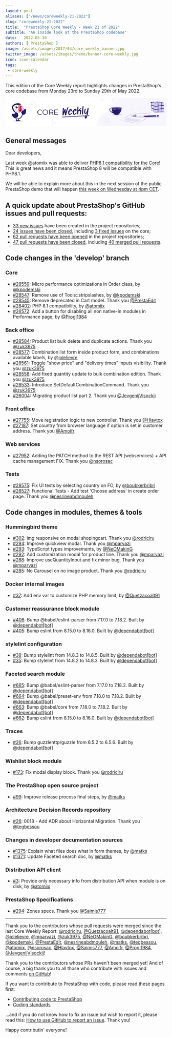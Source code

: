 ```yaml
---
layout: post
aliases: ["/news/coreweekly-21-2022"]
slug: "coreweekly-21-2022"
title:  "PrestaShop Core Weekly - Week 21 of 2022"
subtitle: "An inside look at the PrestaShop codebase"
date:   2022-05-30
authors: [ PrestaShop ]
image: /assets/images/2017/04/core_weekly_banner.jpg
twitter_image: /assets/images/theme/banner-core-weekly.jpg
icon: icon-calendar
tags:
 - core-weekly
---
```


This edition of the Core Weekly report highlights changes in PrestaShop's core codebase from Monday 23rd to Sunday 29th of May 2022.

![Core Weekly banner](/assets/images/2018/12/banner-core-weekly.jpg)

## General messages

Dear developers,

Last week @atomiix was able to deliver [PHP8.1 compatibility for the Core](https://github.com/PrestaShop/PrestaShop/pull/28402)! This is great news and it means PrestaShop 8 will be compatible with PHP8.1.

We will be able to explain more about this in the next session of the public PrestaShop demo that will happen [this week on Wednesday at 4pm CET](https://www.youtube.com/watch?v=91uXhWYFGDU).


## A quick update about PrestaShop's GitHub issues and pull requests:

- [33 new issues](https://github.com/search?q=org%3APrestaShop+is%3Apublic++-repo%3Aprestashop%2Fprestashop.github.io++is%3Aissue+created%3A2022-05-23..2022-05-29) have been created in the project repositories;
- [24 issues have been closed](https://github.com/search?q=org%3APrestaShop+is%3Apublic++-repo%3Aprestashop%2Fprestashop.github.io++is%3Aissue+closed%3A2022-05-23..2022-05-29), including [3 fixed issues](https://github.com/search?q=org%3APrestaShop+is%3Apublic++-repo%3Aprestashop%2Fprestashop.github.io++is%3Aissue+label%3Afixed+closed%3A2022-05-23..2022-05-29) on the core;
- [62 pull requests have been opened](https://github.com/search?q=org%3APrestaShop+is%3Apublic++-repo%3Aprestashop%2Fprestashop.github.io++is%3Apr+created%3A2022-05-23..2022-05-29) in the project repositories;
- [47 pull requests have been closed](https://github.com/search?q=org%3APrestaShop+is%3Apublic++-repo%3Aprestashop%2Fprestashop.github.io++is%3Apr+closed%3A2022-05-23..2022-05-29), including [40 merged pull requests](https://github.com/search?q=org%3APrestaShop+is%3Apublic++-repo%3Aprestashop%2Fprestashop.github.io++is%3Apr+merged%3A2022-05-23..2022-05-29).


## Code changes in the 'develop' branch


### Core
* [#28559](https://github.com/PrestaShop/PrestaShop/pull/28559): Micro performance optimizations in Order class, by [@kpodemski](https://github.com/kpodemski)
* [#28547](https://github.com/PrestaShop/PrestaShop/pull/28547): Remove use of Tools::stripslashes, by [@kpodemski](https://github.com/kpodemski)
* [#28545](https://github.com/PrestaShop/PrestaShop/pull/28545): Remove deprecated in Cart model. Thank you [@PrestaEdit](https://github.com/PrestaEdit)
* [#28402](https://github.com/PrestaShop/PrestaShop/pull/28402): PHP 8.1 compatibility, by [@atomiix](https://github.com/atomiix)
* [#26572](https://github.com/PrestaShop/PrestaShop/pull/26572): Add a button for disabling all non native-in modules in Performance page, by [@Progi1984](https://github.com/Progi1984)


### Back office
* [#28584](https://github.com/PrestaShop/PrestaShop/pull/28584): Product list bulk delete and duplicate actions. Thank you [@zuk3975](https://github.com/zuk3975)
* [#28577](https://github.com/PrestaShop/PrestaShop/pull/28577): Combination list form inside product form, and combinations available labels, by [@jolelievre](https://github.com/jolelievre)
* [#28561](https://github.com/PrestaShop/PrestaShop/pull/28561): Toggle "show price" and "delivery times" inputs visibility. Thank you [@zuk3975](https://github.com/zuk3975)
* [#28558](https://github.com/PrestaShop/PrestaShop/pull/28558): Add fixed quantity update to bulk combination edition. Thank you [@zuk3975](https://github.com/zuk3975)
* [#28533](https://github.com/PrestaShop/PrestaShop/pull/28533): Introduce SetDefaultCombinationCommand. Thank you [@zuk3975](https://github.com/zuk3975)
* [#26004](https://github.com/PrestaShop/PrestaShop/pull/26004): Migrating product list part 2. Thank you [@JevgenijVisockij](https://github.com/JevgenijVisockij)


### Front office
* [#27755](https://github.com/PrestaShop/PrestaShop/pull/27755): Move registration logic to new controller. Thank you [@Hlavtox](https://github.com/Hlavtox)
* [#27187](https://github.com/PrestaShop/PrestaShop/pull/27187): Set country from browser language if option is set in customer address. Thank you [@Amoifr](https://github.com/Amoifr)


### Web services
* [#27952](https://github.com/PrestaShop/PrestaShop/pull/27952): Adding the PATCH method to the REST API (webservices) + API cache management FIX. Thank you [@nsorosac](https://github.com/nsorosac)


### Tests
* [#28575](https://github.com/PrestaShop/PrestaShop/pull/28575): Fix UI tests by selecting country on FO, by [@boubkerbribri](https://github.com/boubkerbribri)
* [#28527](https://github.com/PrestaShop/PrestaShop/pull/28527): Functional Tests - Add test 'Choose address' in create order page. Thank you [@nesrineabdmouleh](https://github.com/nesrineabdmouleh)


## Code changes in modules, themes & tools


### Hummingbird theme
* [#302](https://github.com/PrestaShop/hummingbird/pull/302): img responsive on modal shopingcart. Thank you [@rodriciru](https://github.com/rodriciru)
* [#294](https://github.com/PrestaShop/hummingbird/pull/294): Improve quickview modal. Thank you [@mparvazi](https://github.com/mparvazi)
* [#293](https://github.com/PrestaShop/hummingbird/pull/293): TypeScript types improvements, by [@NeOMakinG](https://github.com/NeOMakinG)
* [#292](https://github.com/PrestaShop/hummingbird/pull/292): Add customization modal for product line. Thank you [@mparvazi](https://github.com/mparvazi)
* [#288](https://github.com/PrestaShop/hummingbird/pull/288): Improve useQuantityInput and fix minor bug. Thank you [@mparvazi](https://github.com/mparvazi)
* [#285](https://github.com/PrestaShop/hummingbird/pull/285): No Carousel on no image product. Thank you [@rodriciru](https://github.com/rodriciru)


### Docker internal images
* [#37](https://github.com/PrestaShop/docker-internal-images/pull/37): Add env var to customize PHP memory limit, by [@Quetzacoalt91](https://github.com/Quetzacoalt91)


### Customer reassurance block module
* [#406](https://github.com/PrestaShop/blockreassurance/pull/406): Bump @babel/eslint-parser from 7.17.0 to 7.18.2. Built by [@dependabot[bot]](https://github.com/apps/dependabot)
* [#405](https://github.com/PrestaShop/blockreassurance/pull/405): Bump eslint from 8.15.0 to 8.16.0. Built by [@dependabot[bot]](https://github.com/apps/dependabot)


### stylelint configuration
* [#38](https://github.com/PrestaShop/stylelint-config/pull/38): Bump stylelint from 14.8.3 to 14.8.5. Built by [@dependabot[bot]](https://github.com/apps/dependabot)
* [#35](https://github.com/PrestaShop/stylelint-config/pull/35): Bump stylelint from 14.8.2 to 14.8.3. Built by [@dependabot[bot]](https://github.com/apps/dependabot)


### Faceted search module
* [#665](https://github.com/PrestaShop/ps_facetedsearch/pull/665): Bump @babel/eslint-parser from 7.17.0 to 7.18.2. Built by [@dependabot[bot]](https://github.com/apps/dependabot)
* [#664](https://github.com/PrestaShop/ps_facetedsearch/pull/664): Bump @babel/preset-env from 7.18.0 to 7.18.2. Built by [@dependabot[bot]](https://github.com/apps/dependabot)
* [#663](https://github.com/PrestaShop/ps_facetedsearch/pull/663): Bump @babel/core from 7.18.0 to 7.18.2. Built by [@dependabot[bot]](https://github.com/apps/dependabot)
* [#662](https://github.com/PrestaShop/ps_facetedsearch/pull/662): Bump eslint from 8.15.0 to 8.16.0. Built by [@dependabot[bot]](https://github.com/apps/dependabot)


### Traces
* [#26](https://github.com/PrestaShop/traces/pull/26): Bump guzzlehttp/guzzle from 6.5.2 to 6.5.6. Built by [@dependabot[bot]](https://github.com/apps/dependabot)


### Wishlist block module
* [#173](https://github.com/PrestaShop/blockwishlist/pull/173): Fix modal display block. Thank you [@rodriciru](https://github.com/rodriciru)


### The PrestaShop open source project
* [#99](https://github.com/PrestaShop/open-source/pull/99): Improve release process final steps, by [@matks](https://github.com/matks)


### Architecture Decision Records repository
* [#26](https://github.com/PrestaShop/ADR/pull/26): 0018 - Add ADR about Horizontal Migration. Thank you [@tegbessou](https://github.com/tegbessou)


### Changes in developer documentation sources
* [#1375](https://github.com/PrestaShop/docs/pull/1375): Explain what files does what in form themes, by [@matks](https://github.com/matks)
* [#1371](https://github.com/PrestaShop/docs/pull/1371): Update Faceted search doc, by [@matks](https://github.com/matks)


### Distribution API client
* [#3](https://github.com/PrestaShop/ps_distributionapiclient/pull/3): Provide only necessary info from distribution API when module is on disk, by [@atomiix](https://github.com/atomiix)


### PrestaShop Specifications
* [#294](https://github.com/PrestaShop/prestashop-specs/pull/294): Zones specs. Thank you [@Saimis777](https://github.com/Saimis777)


<hr />

Thank you to the contributors whose pull requests were merged since the last Core Weekly Report: [@rodriciru](https://github.com/rodriciru), [@Quetzacoalt91](https://github.com/Quetzacoalt91), [@dependabot[bot]](https://github.com/apps/dependabot), [@jolelievre](https://github.com/jolelievre), [@mparvazi](https://github.com/mparvazi), [@zuk3975](https://github.com/zuk3975), [@NeOMakinG](https://github.com/NeOMakinG), [@boubkerbribri](https://github.com/boubkerbribri), [@kpodemski](https://github.com/kpodemski), [@PrestaEdit](https://github.com/PrestaEdit), [@nesrineabdmouleh](https://github.com/nesrineabdmouleh), [@matks](https://github.com/matks), [@tegbessou](https://github.com/tegbessou), [@atomiix](https://github.com/atomiix), [@nsorosac](https://github.com/nsorosac), [@Hlavtox](https://github.com/Hlavtox), [@Saimis777](https://github.com/Saimis777), [@Amoifr](https://github.com/Amoifr), [@Progi1984](https://github.com/Progi1984), [@JevgenijVisockij](https://github.com/JevgenijVisockij)!

Thank you to the contributors whose PRs haven't been merged yet! And of course, a big thank you to all those who contribute with issues and comments [on GitHub](https://github.com/PrestaShop/PrestaShop)!

If you want to contribute to PrestaShop with code, please read these pages first:

 * [Contributing code to PrestaShop](https://devdocs.prestashop.com/8/contribute/contribution-guidelines/)
 * [Coding standards](https://devdocs.prestashop.com/8/development/coding-standards/)

...and if you do not know how to fix an issue but wish to report it, please read this: [How to use GitHub to report an issue](https://devdocs.prestashop.com/8/contribute/contribute-reporting-issues/). Thank you!

Happy contributin' everyone!

